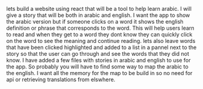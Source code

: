 lets build a website using react that will be a tool to help learn arabic. I will give a story that will be both in arabic and english. I want the app to show the arabic version but if someone clicks on a word it shows the english definition or phrase that corresponds to the word. This will help users learn to read and when they get to a word they dont know they can quickly click on the word to see the meaning and continue reading. lets also leave words that have been clicked highlighted and added to a list in a pannel next to the story so that the user can go through and see the words that they did not know. I have added a few files with stories in arabic and english to use for the app. So probably you will have to find some way to map the arabic to the english. I want all the memory for the map to be build in so no need for api or retrieving translations from elswhere.